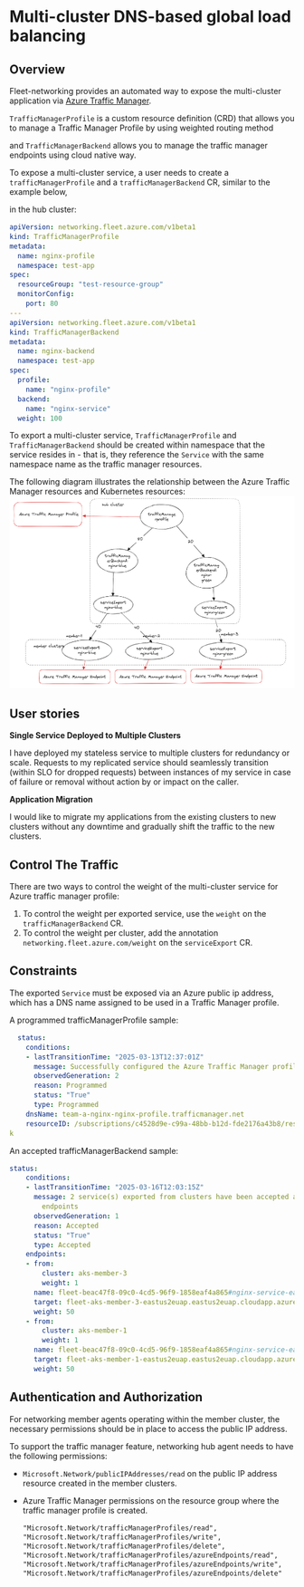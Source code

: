 # Multi-cluster DNS-based global load balancing

## Overview

Fleet-networking provides an automated way to expose the multi-cluster application via [Azure Traffic Manager](https://learn.microsoft.com/en-us/azure/traffic-manager/traffic-manager-overview).

`TrafficManagerProfile` is a custom resource definition (CRD) that allows you to manage a Traffic Manager Profile by using weighted routing method

and `TrafficManagerBackend` allows you to manage the traffic manager endpoints using cloud native way.

To expose a multi-cluster service, a user needs to create a `trafficManagerProfile` and a `trafficManagerBackend` CR, similar to the example below, 

in the hub cluster:

```yaml
apiVersion: networking.fleet.azure.com/v1beta1
kind: TrafficManagerProfile
metadata:
  name: nginx-profile
  namespace: test-app
spec:
  resourceGroup: "test-resource-group"
  monitorConfig:
    port: 80
---
apiVersion: networking.fleet.azure.com/v1beta1
kind: TrafficManagerBackend
metadata:
  name: nginx-backend
  namespace: test-app
spec:
  profile:
    name: "nginx-profile"
  backend:
    name: "nginx-service"
  weight: 100
```

To export a multi-cluster service, `TrafficManagerProfile` and `TrafficManagerBackend` should be created within namespace that the service resides in - that is, they reference the `Service` with the same namespace name as the traffic manager resources.

The following diagram illustrates the relationship between the Azure Traffic Manager resources and Kubernetes resources:
![](overview.png)

## User stories
**Single Service Deployed to Multiple Clusters**

I have deployed my stateless service to multiple clusters for redundancy or scale.
Requests to my replicated service should seamlessly transition (within SLO for dropped requests) between instances of my service in case of failure or removal without action by or impact on the caller.

**Application Migration**

I would like to migrate my applications from the existing clusters to new clusters without any downtime and gradually shift the traffic to the new clusters.

## Control The Traffic

There are two ways to control the weight of the multi-cluster service for Azure traffic manager profile:
1. To control the weight per exported service, use the `weight` on the `trafficManagerBackend` CR.
2. To control the weight per cluster, add the annotation `networking.fleet.azure.com/weight` on the `serviceExport` CR.

## Constraints

The exported `Service` must be exposed via an Azure public ip address, which has a DNS name assigned to be used in a 
Traffic Manager profile.

A programmed trafficManagerProfile sample:
```yaml
  status:
    conditions:
    - lastTransitionTime: "2025-03-13T12:37:01Z"
      message: Successfully configured the Azure Traffic Manager profile
      observedGeneration: 2
      reason: Programmed
      status: "True"
      type: Programmed
    dnsName: team-a-nginx-nginx-profile.trafficmanager.net
    resourceID: /subscriptions/c4528d9e-c99a-48bb-b12d-fde2176a43b8/resourceGroups/zhiyinglin-fleet-test/providers/Microsoft.Network/trafficManagerProfiles/fleet-e1198839-b211-4df2-8e01-31a666c6d08f
k
```
An accepted trafficManagerBackend sample:

```yaml
status:
    conditions:
    - lastTransitionTime: "2025-03-16T12:03:15Z"
      message: 2 service(s) exported from clusters have been accepted as Traffic Manager
        endpoints
      observedGeneration: 1
      reason: Accepted
      status: "True"
      type: Accepted
    endpoints:
    - from:
        cluster: aks-member-3
        weight: 1
      name: fleet-beac47f8-09c0-4cd5-96f9-1858eaf4a865#nginx-service-eastus2euap#aks-member-3
      target: fleet-aks-member-3-eastus2euap.eastus2euap.cloudapp.azure.com
      weight: 50
    - from:
        cluster: aks-member-1
        weight: 1
      name: fleet-beac47f8-09c0-4cd5-96f9-1858eaf4a865#nginx-service-eastus2euap#aks-member-1
      target: fleet-aks-member-1-eastus2euap.eastus2euap.cloudapp.azure.com
      weight: 50
```

## Authentication and Authorization

For networking member agents operating within the member cluster, the necessary permissions should be in place to access the public IP address.

To support the traffic manager feature, networking hub agent needs to have the following permissions:
* `Microsoft.Network/publicIPAddresses/read` on the public IP address resource created in the member clusters.
* Azure Traffic Manager permissions on the resource group where the traffic manager profile is created.

    ```
    "Microsoft.Network/trafficManagerProfiles/read",
    "Microsoft.Network/trafficManagerProfiles/write",
    "Microsoft.Network/trafficManagerProfiles/delete",
    "Microsoft.Network/trafficManagerProfiles/azureEndpoints/read",
    "Microsoft.Network/trafficManagerProfiles/azureEndpoints/write",
    "Microsoft.Network/trafficManagerProfiles/azureEndpoints/delete"
    ```

